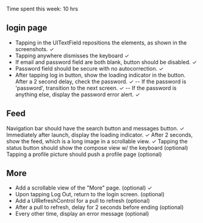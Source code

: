 Time spent this week: 10 hrs

## login page
- Tapping in the UITextField repositions the elements, as shown in the screenshots. ✓
- Tapping anywhere dismisses the keyboard ✓
- If email and password field are both blank, button should be disabled. ✓
- Password field should be secure with no autocorrection. ✓
- After tapping log in button, show the loading indicator in the button. After a 2 second delay, check the password. ✓
-- If the password is 'password', transition to the next screen.  ✓
-- If the password is anything else, display the password error alert. ✓

## Feed
Navigation bar should have the search button and messages button. ✓
Immediately after launch, display the loading indicator. ✓
After 2 seconds, show the feed, which is a long image in a scrollable view. ✓
Tapping the status button should show the compose view w/ the keyboard (optional)
Tapping a profile picture should push a profile page (optional)

## More
- Add a scrollable view of the "More" page. (optional) ✓
- Upon tapping Log Out, return to the login screen. (optional)
- Add a UIRefreshControl for a pull to refresh (optional)
- After a pull to refresh, delay for 2 seconds before ending (optional)
- Every other time, display an error message (optional)